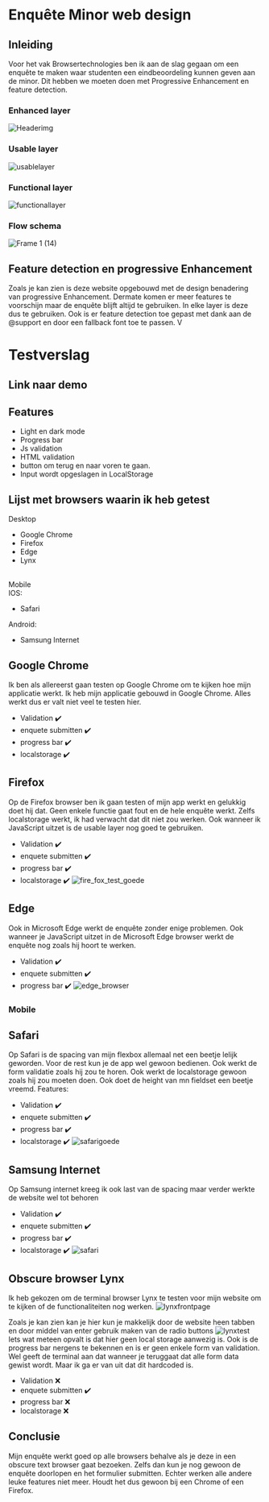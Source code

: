 # Enquête Minor web design 

## Inleiding
Voor het vak Browsertechnologies ben ik aan de slag gegaan om een enquête te maken waar studenten een eindbeoordeling kunnen geven aan de minor. Dit hebben we moeten doen met Progressive Enhancement en feature detection.
### Enhanced layer
![Headerimg](https://user-images.githubusercontent.com/76910947/230207526-948bc258-4d88-4d42-8072-9d8701835038.png)
### Usable layer
![usablelayer](https://user-images.githubusercontent.com/76910947/230208130-39f0667a-cd99-4ae5-b90e-5ddd85787c56.png)
### Functional layer
![functionallayer](https://user-images.githubusercontent.com/76910947/230208322-a676bb26-73a1-4fa4-9494-4bd970b7a2cf.png)
### Flow schema
![Frame 1 (14)](https://user-images.githubusercontent.com/76910947/230213271-f0b59808-c572-42aa-9956-2f997412a522.png)

## Feature detection en progressive Enhancement
Zoals je kan zien is deze website opgebouwd met de design benadering van progressive Enhancement. Dermate komen er meer features te voorschijn maar de enquête blijft altijd te gebruiken. In elke layer is deze dus te gebruiken. Ook is er feature detection toe gepast met dank aan de @support en door een fallback font toe te passen. V

# Testverslag

## Link naar demo

## Features
* Light en dark mode
* Progress bar
* Js validation
* HTML validation
* button om terug en naar voren te gaan.
* Input wordt opgeslagen in LocalStorage


## Lijst met browsers waarin ik heb getest
Desktop
* Google Chrome
* Firefox
* Edge
* Lynx
<br>
Mobile<br>
IOS:

* Safari

Android:
* Samsung Internet

## Google Chrome
Ik ben als allereerst gaan testen op Google Chrome om te kijken hoe mijn applicatie werkt. Ik heb mijn applicatie gebouwd in Google Chrome. Alles werkt dus er valt niet veel te testen hier.
* Validation ✔️
* enquete submitten ✔️
* progress bar ✔️
* localstorage ✔️

## Firefox
Op de Firefox browser ben ik gaan testen of mijn app werkt en gelukkig doet hij dat. Geen enkele functie gaat fout en de hele enquête werkt. Zelfs localstorage werkt, ik had verwacht dat dit niet zou werken. Ook wanneer ik JavaScript uitzet is de usable layer nog goed te gebruiken.
* Validation ✔️
* enquete submitten ✔️
* progress bar ✔️
* localstorage ✔️
![fire_fox_test_goede](https://user-images.githubusercontent.com/76910947/230218774-a739fb24-302f-482b-9a94-094c49674adf.png)

## Edge
Ook in Microsoft Edge werkt de enquête zonder enige problemen. Ook wanneer je JavaScript uitzet in de Microsoft Edge browser werkt de enquête nog zoals hij hoort te werken.
* Validation ✔️
* enquete submitten ✔️
* progress bar ✔️
![edge_browser](https://user-images.githubusercontent.com/76910947/230223231-194fc9b3-09ae-45e1-97b6-73d8a7d7d107.png)

### Mobile

## Safari
Op Safari is de spacing van mijn flexbox allemaal net een beetje lelijk geworden. Voor de rest kun je de app wel gewoon bedienen. Ook werkt de form validatie zoals hij zou te horen. Ook werkt de localstorage gewoon zoals hij zou moeten doen. Ook doet de height van mn fieldset een beetje vreemd. 
Features: 
* Validation ✔️
* enquete submitten ✔️
* progress bar ✔️
* localstorage ✔️
![safarigoede](https://user-images.githubusercontent.com/76910947/230223794-c74f3d8b-ae5d-44c3-a8d6-4e7c7e63e6c6.jpg)

## Samsung Internet
Op Samsung internet kreeg ik ook last van de spacing maar verder werkte de website wel tot behoren
* Validation ✔️
* enquete submitten ✔️
* progress bar ✔️
* localstorage ✔️
![safari](https://user-images.githubusercontent.com/76910947/230223469-ec162788-333e-4137-900f-6564fa5d99b0.jpg)

## Obscure browser Lynx
Ik heb gekozen om de terminal browser Lynx te testen voor mijn website om te kijken of de functionaliteiten nog werken.
![lynxfrontpage](https://user-images.githubusercontent.com/76910947/230227027-a3d43d53-a51a-465c-ae8c-8674c7c1f4cc.png)

Zoals je kan zien kan je hier kun je makkelijk door de website heen tabben en door middel van enter gebruik maken van de radio buttons
![lynxtest](https://user-images.githubusercontent.com/76910947/230225597-df044f7e-5340-4f62-9a1a-89aa666a638f.png)
Iets wat meteen opvalt is dat hier geen local storage aanwezig is. Ook is de progress bar nergens te bekennen en is er geen enkele form van validation. Wel geeft de terminal aan dat wanneer je teruggaat dat alle form data gewist wordt. Maar ik ga er van uit dat dit hardcoded is.
* Validation ❌
* enquete submitten ✔️
* progress bar ❌
* localstorage ❌

## Conclusie
Mijn enquête werkt goed op alle browsers behalve als je deze in een obscure text browser gaat bezoeken. Zelfs dan kun je nog gewoon de enquête doorlopen en het formulier submitten. Echter werken alle andere leuke features niet meer. Houdt het dus gewoon bij een Chrome of een Firefox.
